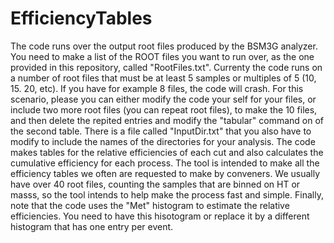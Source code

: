 # EfficiencyTables
The code runs over the output root files produced by the BSM3G analyzer. 
You need to make a list of the ROOT files you want to run over, as the one provided in this repository, called "RootFiles.txt".
Currenty the code runs on a number of root files that must be at least 5 samples or multiples of 5 (10, 15. 20, etc). 
If you have for example 8 files, the code will crash. For this scenario, please you can either modify the code your self for your files, 
or include two more root files (you can repeat root files), to make the 10 files, and then delete 
the repited entries and modify the "tabular" command on of the second table. 
There is a file called "InputDir.txt" that you also have to modify to include the names of the directories for your analysis. 
The code makes tables for the relative efficiencies of each cut and also calculates the cumulative efficiency for each process. 
The tool is intended to make all the efficiency tables we often are requested to make by conveners. We usually have over 40 root files, counting 
the samples that are binned on HT or masss, so the tool intends to help make the process fast and simple.
Finally, note that the code uses the "Met" histogram to estimate the relative efficiencies. You need to have this hisotogram or replace it by a different 
histogram that has one entry per event. 
